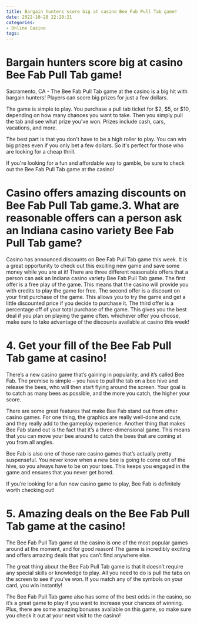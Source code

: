 ```yaml
---
title: Bargain hunters score big at casino Bee Fab Pull Tab game!
date: 2022-10-28 22:28:21
categories:
- Online Casino
tags:
---
```



#  Bargain hunters score big at casino Bee Fab Pull Tab game!

Sacramento, CA - The Bee Fab Pull Tab game at the casino is a big hit with bargain hunters! Players can score big prizes for just a few dollars.

The game is simple to play. You purchase a pull tab ticket for $2, $5, or $10, depending on how many chances you want to take. Then you simply pull the tab and see what prize you've won. Prizes include cash, cars, vacations, and more.

The best part is that you don't have to be a high roller to play. You can win big prizes even if you only bet a few dollars. So it's perfect for those who are looking for a cheap thrill.

If you're looking for a fun and affordable way to gamble, be sure to check out the Bee Fab Pull Tab game at the casino!

#  Casino offers amazing discounts on Bee Fab Pull Tab game.3. What are reasonable offers can a person ask an Indiana casino variety Bee Fab Pull Tab game?

Casino has announced discounts on Bee Fab Pull Tab game this week. It is a great opportunity to check out this exciting new game and save some money while you are at it! There are three different reasonable offers that a person can ask an Indiana casino variety Bee Fab Pull Tab game. The first offer is a free play of the game. This means that the casino will provide you with credits to play the game for free. The second offer is a discount on your first purchase of the game. This allows you to try the game and get a little discounted price if you decide to purchase it. The third offer is a percentage off of your total purchase of the game. This gives you the best deal if you plan on playing the game often. whichever offer you choose, make sure to take advantage of the discounts available at casino this week!

# 4. Get your fill of the Bee Fab Pull Tab game at casino!

There’s a new casino game that’s gaining in popularity, and it’s called Bee Fab. The premise is simple – you have to pull the tab on a bee hive and release the bees, who will then start flying around the screen. Your goal is to catch as many bees as possible, and the more you catch, the higher your score.

There are some great features that make Bee Fab stand out from other casino games. For one thing, the graphics are really well-done and cute, and they really add to the gameplay experience. Another thing that makes Bee Fab stand out is the fact that it’s a three-dimensional game. This means that you can move your bee around to catch the bees that are coming at you from all angles.

Bee Fab is also one of those rare casino games that’s actually pretty suspenseful. You never know when a new bee is going to come out of the hive, so you always have to be on your toes. This keeps you engaged in the game and ensures that you never get bored.

If you’re looking for a fun new casino game to play, Bee Fab is definitely worth checking out!

# 5. Amazing deals on the Bee Fab Pull Tab game at the casino!

The Bee Fab Pull Tab game at the casino is one of the most popular games around at the moment, and for good reason! The game is incredibly exciting and offers amazing deals that you can’t find anywhere else.

The great thing about the Bee Fab Pull Tab game is that it doesn’t require any special skills or knowledge to play. All you need to do is pull the tabs on the screen to see if you’ve won. If you match any of the symbols on your card, you win instantly!

The Bee Fab Pull Tab game also has some of the best odds in the casino, so it’s a great game to play if you want to increase your chances of winning. Plus, there are some amazing bonuses available on this game, so make sure you check it out at your next visit to the casino!